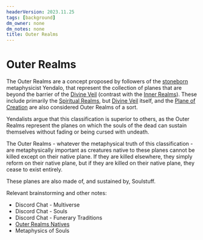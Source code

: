 ```yaml
---
headerVersion: 2023.11.25
tags: [background]
dm_owner: none
dm_notes: none
title: Outer Realms
---
```

# Outer Realms

The Outer Realms are a concept proposed by followers of the [stoneborn](<../../species/stoneborn.md>) metaphysicist Yendalo, that represent the collection of planes that are beyond the barrier of the [Divine Veil](<../land-of-the-dead.md>) (contrast with the [Inner Realms](<./inner-realms.md>)). These include primarily the [Spiritual Realms](<../spiritual-realms/spiritual-realms.md>), but [Divine Veil](<../land-of-the-dead.md>) itself, and the [Plane of Creation](<../plane-of-creation.md>) are also considered Outer Realms of a sort. 

Yendalists argue that this classification is superior to others, as the Outer Realms represent the planes on which the souls of the dead can sustain themselves without fading or being cursed with undeath.



The Outer Realms - whatever the metaphysical truth of this classification - are metaphysically important as creatures native to these planes cannot be killed except on their native plane. If they are killed elsewhere, they simply reform on their native plane, but if they are killed on their native plane, they cease to exist entirely. 

These planes are also made of, and sustained by, Soulstuff. 

Relevant brainstorming and other notes:
- Discord Chat - Multiverse
- Discord Chat - Souls
- Discord Chat - Funerary Traditions
- [Outer Realms Natives](<../../species/extraplanar/outer-realms-natives.md>)
- Metaphysics of Souls


